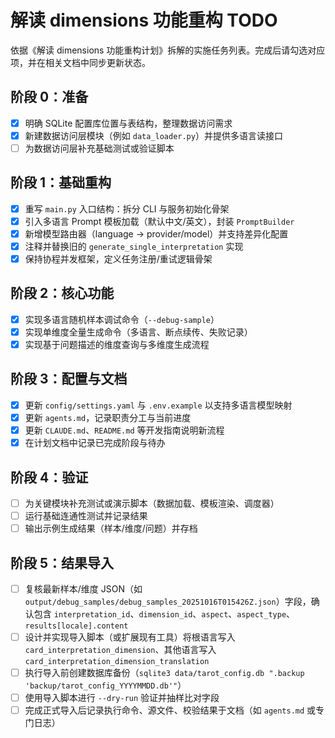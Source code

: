 # 解读 dimensions 功能重构 TODO

依据《解读 dimensions 功能重构计划》拆解的实施任务列表。完成后请勾选对应项，并在相关文档中同步更新状态。

## 阶段 0：准备
- [x] 明确 SQLite 配置库位置与表结构，整理数据访问需求
- [x] 新建数据访问层模块（例如 `data_loader.py`）并提供多语言读接口
- [ ] 为数据访问层补充基础测试或验证脚本

## 阶段 1：基础重构
- [x] 重写 `main.py` 入口结构：拆分 CLI 与服务初始化骨架
- [x] 引入多语言 Prompt 模板加载（默认中文/英文），封装 `PromptBuilder`
- [x] 新增模型路由器（language → provider/model）并支持差异化配置
- [x] 注释并替换旧的 `generate_single_interpretation` 实现
- [x] 保持协程并发框架，定义任务注册/重试逻辑骨架

## 阶段 2：核心功能
- [x] 实现多语言随机样本调试命令（`--debug-sample`）
- [x] 实现单维度全量生成命令（多语言、断点续传、失败记录）
- [x] 实现基于问题描述的维度查询与多维度生成流程

## 阶段 3：配置与文档
- [x] 更新 `config/settings.yaml` 与 `.env.example` 以支持多语言模型映射
- [x] 更新 `agents.md`，记录职责分工与当前进度
- [x] 更新 `CLAUDE.md`、`README.md` 等开发指南说明新流程
- [x] 在计划文档中记录已完成阶段与待办

## 阶段 4：验证
- [ ] 为关键模块补充测试或演示脚本（数据加载、模板渲染、调度器）
- [ ] 运行基础连通性测试并记录结果
- [ ] 输出示例生成结果（样本/维度/问题）并存档

## 阶段 5：结果导入
- [ ] 复核最新样本/维度 JSON（如 `output/debug_samples/debug_samples_20251016T015426Z.json`）字段，确认包含 `interpretation_id`、`dimension_id`、`aspect`、`aspect_type`、`results[locale].content`
- [ ] 设计并实现导入脚本（或扩展现有工具）将根语言写入 `card_interpretation_dimension`、其他语言写入 `card_interpretation_dimension_translation`
- [ ] 执行导入前创建数据库备份（`sqlite3 data/tarot_config.db ".backup 'backup/tarot_config_YYYYMMDD.db'"`）
- [ ] 使用导入脚本进行 `--dry-run` 验证并抽样比对字段
- [ ] 完成正式导入后记录执行命令、源文件、校验结果于文档（如 `agents.md` 或专门日志）
